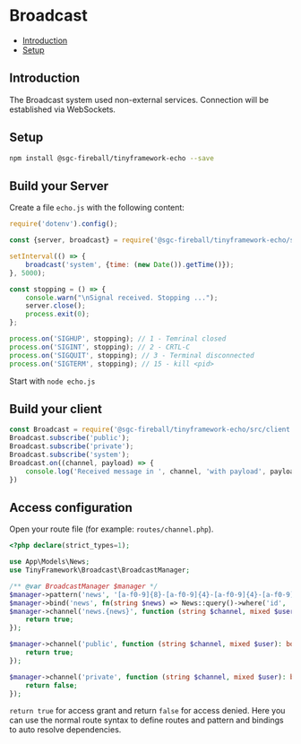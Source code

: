 # Broadcast

- [Introduction](#introduction)
- [Setup](#setup)

## Introduction

The Broadcast system used non-external services. Connection will be established via WebSockets.

## Setup

```bash
npm install @sgc-fireball/tinyframework-echo --save
```

## Build your Server

Create a file `echo.js` with the following content:

```javascript
require('dotenv').config();

const {server, broadcast} = require('@sgc-fireball/tinyframework-echo/src/echo')();

setInterval(() => {
    broadcast('system', {time: (new Date()).getTime()});
}, 5000);

const stopping = () => {
    console.warn("\nSignal received. Stopping ...");
    server.close();
    process.exit(0);
};

process.on('SIGHUP', stopping); // 1 - Temrinal closed
process.on('SIGINT', stopping); // 2 - CRTL-C
process.on('SIGQUIT', stopping); // 3 - Terminal disconnected
process.on('SIGTERM', stopping); // 15 - kill <pid>
```

Start with `node echo.js`

## Build your client

```javascript
const Broadcast = require('@sgc-fireball/tinyframework-echo/src/client');
Broadcast.subscribe('public');
Broadcast.subscribe('private');
Broadcast.subscribe('system');
Broadcast.on((channel, payload) => {
    console.log('Received message in ', channel, 'with payload', payload);
})
```

## Access configuration

Open your route file (for example: `routes/channel.php`).

```php
<?php declare(strict_types=1);

use App\Models\News;
use TinyFramework\Broadcast\BroadcastManager;

/** @var BroadcastManager $manager */
$manager->pattern('news', '[a-f0-9]{8}-[a-f0-9]{4}-[a-f0-9]{4}-[a-f0-9]{4}-[a-f0-9]{12}');
$manager->bind('news', fn(string $news) => News::query()->where('id', '=', $news)->first());
$manager->channel('news.{news}', function (string $channel, mixed $user, News $news): bool {
    return true;
});

$manager->channel('public', function (string $channel, mixed $user): bool {
    return true;
});

$manager->channel('private', function (string $channel, mixed $user): bool {
    return false;
});
```

`return true` for access grant and return `false` for access denied. Here you can use the normal route syntax to define
routes and pattern and bindings to auto resolve dependencies.
